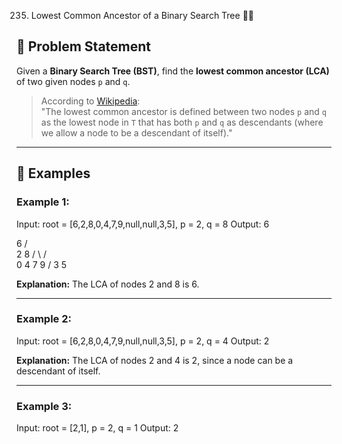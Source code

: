 235. Lowest Common Ancestor of a Binary Search Tree 🧬🌳

## 🚀 Problem Statement

Given a **Binary Search Tree (BST)**, find the **lowest common ancestor (LCA)** of two given nodes `p` and `q`.

> According to [Wikipedia](https://en.wikipedia.org/wiki/Lowest_common_ancestor):  
> "The lowest common ancestor is defined between two nodes `p` and `q` as the lowest node in `T` that has both `p` and `q` as descendants (where we allow a node to be a descendant of itself)."

---

## 📘 Examples

### Example 1:
Input: root = [6,2,8,0,4,7,9,null,null,3,5], p = 2, q = 8
Output: 6


6
/   \
2     8
/ \   / \
0 4 7 9
/
3 5


**Explanation:** The LCA of nodes 2 and 8 is 6.

---

### Example 2:
Input: root = [6,2,8,0,4,7,9,null,null,3,5], p = 2, q = 4
Output: 2


**Explanation:** The LCA of nodes 2 and 4 is 2, since a node can be a descendant of itself.

---

### Example 3:
Input: root = [2,1], p = 2, q = 1
Output: 2